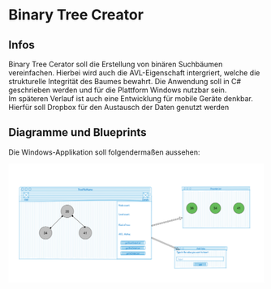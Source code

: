<h1>Binary Tree Creator</h1>
<h2>Infos</h2>
<p>Binary Tree Cerator soll die Erstellung von binären Suchbäumen vereinfachen. Hierbei wird auch die AVL-Eigenschaft intergriert, welche die strukturelle Integrität des Baumes bewahrt. Die Anwendung soll in C# geschrieben werden und für die Plattform Windows nutzbar sein. <br>
Im späteren Verlauf ist auch eine Entwicklung für mobile Geräte denkbar. Hierfür soll Dropbox für den Austausch der Daten genutzt werden </p>
<h2>Diagramme und Blueprints</h2>
<p>Die Windows-Applikation soll folgendermaßen aussehen:</p>
<img src='/Diagrams%20and%20Design%20Blueprints/Design%20Blueprint.bmp' />
